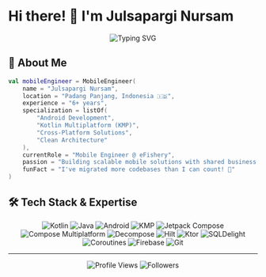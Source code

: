 # Hi there! 👋 I'm Julsapargi Nursam

<div align="center">
  <img src="https://readme-typing-svg.herokuapp.com?font=Fira+Code&pause=1000&color=2E9EF7&center=true&vCenter=true&width=600&lines=Mobile+Engineer+%7C+6%2B+Years+Experience;Android+Developer;Kotlin+Multiplatform+Expert;Clean+Architecture+Advocate;Cross-Platform+Solutions" alt="Typing SVG" />
</div>

## 🚀 About Me

```kotlin
val mobileEngineer = MobileEngineer(
    name = "Julsapargi Nursam",
    location = "Padang Panjang, Indonesia 🇮🇩",
    experience = "6+ years",
    specialization = listOf(
        "Android Development",
        "Kotlin Multiplatform (KMP)",
        "Cross-Platform Solutions",
        "Clean Architecture"
    ),
    currentRole = "Mobile Engineer @ eFishery",
    passion = "Building scalable mobile solutions with shared business logic",
    funFact = "I've migrated more codebases than I can count! 🔄"
)
```

## 🛠️ Tech Stack & Expertise

<div align="center">
  <img src="https://img.shields.io/badge/Kotlin-0095D5?style=for-the-badge&logo=kotlin&logoColor=white" alt="Kotlin" />
  <img src="https://img.shields.io/badge/Java-ED8B00?style=for-the-badge&logo=java&logoColor=white" alt="Java" />
  <img src="https://img.shields.io/badge/Android-3DDC84?style=for-the-badge&logo=android&logoColor=white" alt="Android" />
  <img src="https://img.shields.io/badge/Kotlin_Multiplatform-7F52FF?style=for-the-badge&logo=kotlin&logoColor=white" alt="KMP" />
  <img src="https://img.shields.io/badge/Jetpack_Compose-4285F4?style=for-the-badge&logo=jetpackcompose&logoColor=white" alt="Jetpack Compose" />
  <img src="https://img.shields.io/badge/Compose_Multiplatform-7F52FF?style=for-the-badge&logo=kotlin&logoColor=white" alt="Compose Multiplatform" />
  <img src="https://img.shields.io/badge/Decompose-9C27B0?style=for-the-badge" alt="Decompose" />
  <img src="https://img.shields.io/badge/Hilt-2196F3?style=for-the-badge" alt="Hilt" />
  <img src="https://img.shields.io/badge/Ktor-087CFA?style=for-the-badge&logo=ktor&logoColor=white" alt="Ktor" />
  <img src="https://img.shields.io/badge/SQLDelight-FF6B35?style=for-the-badge" alt="SQLDelight" />
  <img src="https://img.shields.io/badge/Coroutines-7F52FF?style=for-the-badge&logo=kotlin&logoColor=white" alt="Coroutines" />
  <img src="https://img.shields.io/badge/Firebase-FFCA28?style=for-the-badge&logo=firebase&logoColor=black" alt="Firebase" />
  <img src="https://img.shields.io/badge/Git-F05032?style=for-the-badge&logo=git&logoColor=white" alt="Git" />
</div>

---

<div align="center">
  <img src="https://komarev.com/ghpvc/?username=Egi10&label=Profile%20views&color=0e75b6&style=flat" alt="Profile Views" />
  <img src="https://img.shields.io/github/followers/Egi10?label=Followers&style=social" alt="Followers" />
</div>
